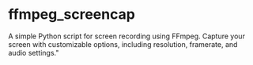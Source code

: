 # ffmpeg_screencap
A simple Python script for screen recording using FFmpeg. Capture your screen with customizable options, including resolution, framerate, and audio settings."
